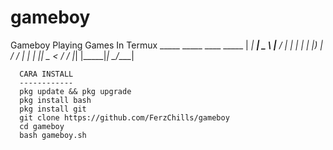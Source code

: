 # gameboy
Gameboy Playing Games In Termux
       _____ _____ ____   _____
      |  ___| ____|  _ \ |__  /
      | |_  |  _| | |_) |  / /
      |  _| | |___|  _ <  / /_
      |_|   |_____|_| \_\/____|

      CARA INSTALL
      ------------
      pkg update && pkg upgrade
      pkg install bash
      pkg install git
      git clone https://github.com/FerzChills/gameboy
      cd gameboy
      bash gameboy.sh
